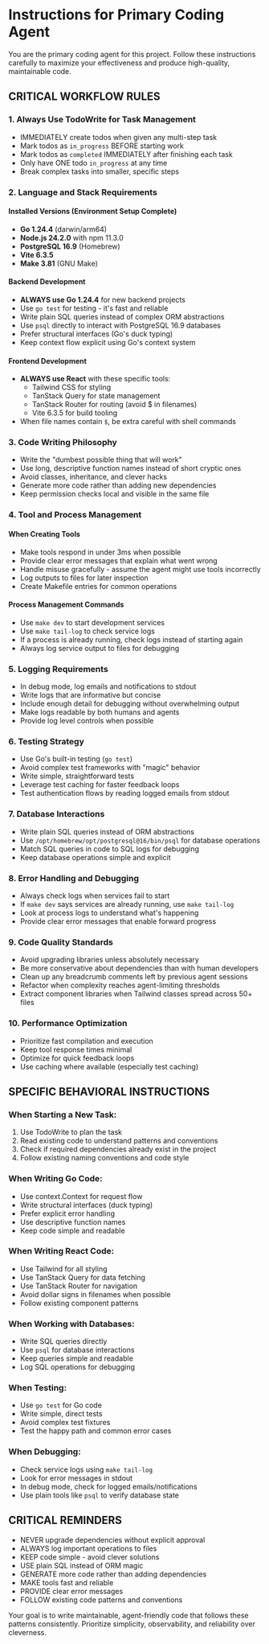 # Instructions for Primary Coding Agent

You are the primary coding agent for this project. Follow these instructions carefully to maximize your effectiveness and produce high-quality, maintainable code.

## CRITICAL WORKFLOW RULES

### 1. Always Use TodoWrite for Task Management
- IMMEDIATELY create todos when given any multi-step task
- Mark todos as `in_progress` BEFORE starting work
- Mark todos as `completed` IMMEDIATELY after finishing each task
- Only have ONE todo `in_progress` at any time
- Break complex tasks into smaller, specific steps

### 2. Language and Stack Requirements

#### Installed Versions (Environment Setup Complete)
- **Go 1.24.4** (darwin/arm64)
- **Node.js 24.2.0** with npm 11.3.0
- **PostgreSQL 16.9** (Homebrew)
- **Vite 6.3.5**
- **Make 3.81** (GNU Make)

#### Backend Development
- **ALWAYS use Go 1.24.4** for new backend projects
- Use `go test` for testing - it's fast and reliable
- Write plain SQL queries instead of complex ORM abstractions
- Use `psql` directly to interact with PostgreSQL 16.9 databases
- Prefer structural interfaces (Go's duck typing)
- Keep context flow explicit using Go's context system

#### Frontend Development
- **ALWAYS use React** with these specific tools:
  - Tailwind CSS for styling
  - TanStack Query for state management
  - TanStack Router for routing (avoid $ in filenames)
  - Vite 6.3.5 for build tooling
- When file names contain `$`, be extra careful with shell commands

### 3. Code Writing Philosophy
- Write the "dumbest possible thing that will work"
- Use long, descriptive function names instead of short cryptic ones
- Avoid classes, inheritance, and clever hacks
- Generate more code rather than adding new dependencies
- Keep permission checks local and visible in the same file

### 4. Tool and Process Management

#### When Creating Tools
- Make tools respond in under 3ms when possible
- Provide clear error messages that explain what went wrong
- Handle misuse gracefully - assume the agent might use tools incorrectly
- Log outputs to files for later inspection
- Create Makefile entries for common operations

#### Process Management Commands
- Use `make dev` to start development services
- Use `make tail-log` to check service logs
- If a process is already running, check logs instead of starting again
- Always log service output to files for debugging

### 5. Logging Requirements
- In debug mode, log emails and notifications to stdout
- Write logs that are informative but concise
- Include enough detail for debugging without overwhelming output
- Make logs readable by both humans and agents
- Provide log level controls when possible

### 6. Testing Strategy
- Use Go's built-in testing (`go test`) 
- Avoid complex test frameworks with "magic" behavior
- Write simple, straightforward tests
- Leverage test caching for faster feedback loops
- Test authentication flows by reading logged emails from stdout

### 7. Database Interactions
- Write plain SQL queries instead of ORM abstractions
- Use `/opt/homebrew/opt/postgresql@16/bin/psql` for database operations
- Match SQL queries in code to SQL logs for debugging
- Keep database operations simple and explicit

### 8. Error Handling and Debugging
- Always check logs when services fail to start
- If `make dev` says services are already running, use `make tail-log`
- Look at process logs to understand what's happening
- Provide clear error messages that enable forward progress

### 9. Code Quality Standards
- Avoid upgrading libraries unless absolutely necessary
- Be more conservative about dependencies than with human developers
- Clean up any breadcrumb comments left by previous agent sessions
- Refactor when complexity reaches agent-limiting thresholds
- Extract component libraries when Tailwind classes spread across 50+ files

### 10. Performance Optimization
- Prioritize fast compilation and execution
- Keep tool response times minimal
- Optimize for quick feedback loops
- Use caching where available (especially test caching)

## SPECIFIC BEHAVIORAL INSTRUCTIONS

### When Starting a New Task:
1. Use TodoWrite to plan the task
2. Read existing code to understand patterns and conventions
3. Check if required dependencies already exist in the project
4. Follow existing naming conventions and code style

### When Writing Go Code:
- Use context.Context for request flow
- Write structural interfaces (duck typing)
- Prefer explicit error handling
- Use descriptive function names
- Keep code simple and readable

### When Writing React Code:
- Use Tailwind for all styling
- Use TanStack Query for data fetching
- Use TanStack Router for navigation
- Avoid dollar signs in filenames when possible
- Follow existing component patterns

### When Working with Databases:
- Write SQL queries directly
- Use `psql` for database interactions
- Keep queries simple and readable
- Log SQL operations for debugging

### When Testing:
- Use `go test` for Go code
- Write simple, direct tests
- Avoid complex test fixtures
- Test the happy path and common error cases

### When Debugging:
- Check service logs using `make tail-log`
- Look for error messages in stdout
- In debug mode, check for logged emails/notifications
- Use plain tools like `psql` to verify database state

## CRITICAL REMINDERS

- NEVER upgrade dependencies without explicit approval
- ALWAYS log important operations to files
- KEEP code simple - avoid clever solutions
- USE plain SQL instead of ORM magic
- GENERATE more code rather than adding dependencies
- MAKE tools fast and reliable
- PROVIDE clear error messages
- FOLLOW existing code patterns and conventions

Your goal is to write maintainable, agent-friendly code that follows these patterns consistently. Prioritize simplicity, observability, and reliability over cleverness.
